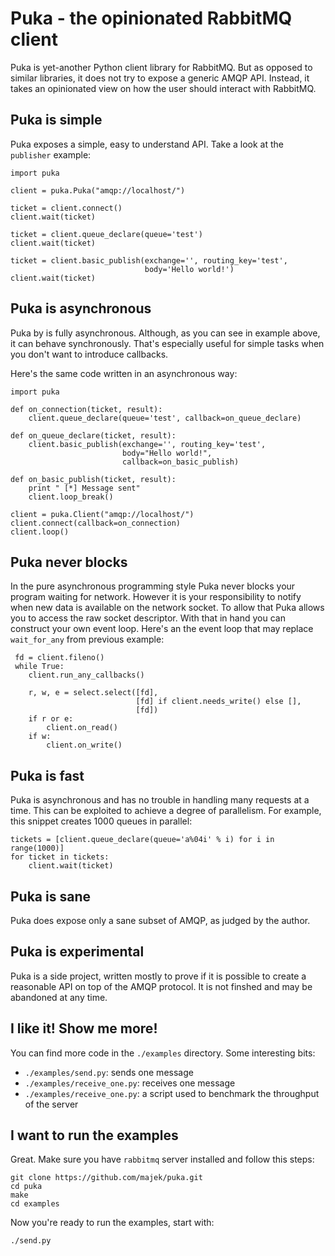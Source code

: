 Puka - the opinionated RabbitMQ client
======================================

Puka is yet-another Python client library for RabbitMQ. But as opposed
to similar libraries, it does not try to expose a generic AMQP
API. Instead, it takes an opinionated view on how the user should
interact with RabbitMQ.


Puka is simple
--------------

Puka exposes a simple, easy to understand API. Take a look at the
`publisher` example:

    import puka

    client = puka.Puka("amqp://localhost/")

    ticket = client.connect()
    client.wait(ticket)

    ticket = client.queue_declare(queue='test')
    client.wait(ticket)

    ticket = client.basic_publish(exchange='', routing_key='test',
                                  body='Hello world!')
    client.wait(ticket)


Puka is asynchronous
--------------------

Puka by is fully asynchronous. Although, as you can see in example
above, it can behave synchronously. That's especially useful for
simple tasks when you don't want to introduce callbacks.

Here's the same code written in an asynchronous way:

    import puka

    def on_connection(ticket, result):
        client.queue_declare(queue='test', callback=on_queue_declare)

    def on_queue_declare(ticket, result):
        client.basic_publish(exchange='', routing_key='test',
                             body="Hello world!",
                             callback=on_basic_publish)

    def on_basic_publish(ticket, result):
        print " [*] Message sent"
        client.loop_break()

    client = puka.Client("amqp://localhost/")
    client.connect(callback=on_connection)
    client.loop()


Puka never blocks
-----------------

In the pure asynchronous programming style Puka never blocks your
program waiting for network. However it is your responsibility to
notify when new data is available on the network socket. To allow that
Puka allows you to access the raw socket descriptor. With that in hand
you can construct your own event loop. Here's an the event loop that
may replace `wait_for_any` from previous example:

     fd = client.fileno()
     while True:
        client.run_any_callbacks()

        r, w, e = select.select([fd],
                                [fd] if client.needs_write() else [],
                                [fd])
        if r or e:
            client.on_read()
        if w:
            client.on_write()


Puka is fast
------------

Puka is asynchronous and has no trouble in handling many requests at a
time. This can be exploited to achieve a degree of parallelism. For
example, this snippet creates 1000 queues in parallel:

    tickets = [client.queue_declare(queue='a%04i' % i) for i in range(1000)]
    for ticket in tickets:
        client.wait(ticket)


Puka is sane
------------

Puka does expose only a sane subset of AMQP, as judged by the author.


Puka is experimental
--------------------

Puka is a side project, written mostly to prove if it is possible to
create a reasonable API on top of the AMQP protocol. It is not finshed
and may be abandoned at any time.


I like it! Show me more!
------------------------

You can find more code in the `./examples` directory. Some
interesting bits:

  - `./examples/send.py`: sends one message
  - `./examples/receive_one.py`: receives one message
  - `./examples/receive_one.py`: a script used to
    benchmark the throughput of the server


I want to run the examples
--------------------------

Great. Make sure you have `rabbitmq` server installed and follow this
steps:

    git clone https://github.com/majek/puka.git
    cd puka
    make
    cd examples

Now you're ready to run the examples, start with:

    ./send.py

